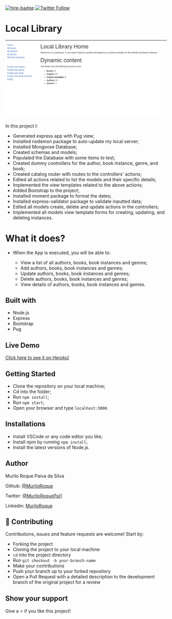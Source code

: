 [![hire-badge](https://img.shields.io/badge/Consult%20/%20Hire%20Murilo-Click%20to%20Contact-brightgreen)](mailto:muriloengqui@gmail.com) [![Twitter Follow](https://img.shields.io/twitter/follow/MuriloRoquePai1?label=Follow%20Murilo%20on%20Twitter&style=social)](https://twitter.com/MuriloRoquePai1)

# Local Library

![App Demo](public/images/screenshot.png)

In this project I:

- Generated express app with Pug view;
- Installed nodemon package to auto-update my local server;
- Installed Mongoose Database;
- Created schemas and models;
- Populated the Database with some items to test;
- Created dummy controllers for the author, book instance, genre, and book;
- Created catalog router with routes to the controllers' actions;
- Edited all actions related to list the models and their specific details;
- Implemented the view templates related to the above actions;
- Added Bootstrap to the project;
- Installed moment package to format the dates;
- Installed express-validator package to validate inputted data;
- Edited all models create, delete and update actions in the controllers;
- Implemented all models view template forms for creating, updating, and deleting instances.

# What it does?

- When the App is executed, you will be able to:

  - View a list of all authors, books, book instances and genres;
  - Add authors, books, book instances and genres;
  - Update authors, books, book instances and genres;
  - Delete authors, books, book instances and genres;
  - View details of authors, books, book instances and genres.
  

## Built with

- Node.js
- Express
- Bootstrap
- Pug

## Live Demo

[Click here to see it on Heroku!](https://murilo-local-library.herokuapp.com/catalog)

## Getting Started

- Clone the repository on your local machine;
- Cd into the folder;
- Run `npm install`;
- Run `npm start`;
- Open your browser and type `localhost:3000`.

## Installations

- Install VSCode or any code editor you like;
- Install npm by running `npm install`;
- Install the latest versions of Node.js.

## Author

Murilo Roque Paiva da Silva

Github: [@MuriloRoque](https://github.com/MuriloRoque)

Twitter: [@MuriloRoquePai1](https://twitter.com/MuriloRoquePai1)

Linkedin: [MuriloRoque](https://www.linkedin.com/in/murilo-roque-b1268741/)

## 🤝 Contributing

Contributions, issues and feature requests are welcome! Start by:

- Forking the project
- Cloning the project to your local machine
- `cd` into the project directory
- Run `git checkout -b your-branch-name`
- Make your contributions
- Push your branch up to your forked repository
- Open a Pull Request with a detailed description to the development branch of the original project for a review

## Show your support

Give a ⭐️ if you like this project!